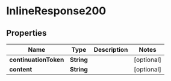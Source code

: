 

# InlineResponse200


## Properties

Name | Type | Description | Notes
------------ | ------------- | ------------- | -------------
**continuationToken** | **String** |  |  [optional]
**content** | **String** |  |  [optional]



